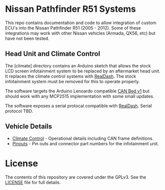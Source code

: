 # Nissan Pathfinder R51 Systems

This repo contains documentation and code to allow integration of custom ECU's
into the Nissan Pathfinder R51 (2005 - 2012). Some of these integrations may
work with other Nissan vehicles (Armada, QX56, etc) but have not been tested.

## Head Unit and Climate Control

The [climate] directory contains an Arduino sketch that allows the stock
LCD screen infotainment system to be replaced by an aftermarket head unit. It
replaces the climate control systems with [RealDash]. The stock infotainment
system must be removed for this to operate properly.

The software targets the Arduino Lenoardo compatible [CAN Bed v1] but should
work with any MCP2515 implementation with some small updates.

The software exposes a serial protocal compatible with [RealDash]. Serial
protocol TBD.


## Vehicle Details 

* [Climate Control](docs/climate.md) - Operational details including CAN frame definitions.
* [Pinouts](docs/pinouts.md) - Pin outs and connector part numbers for the infotainment unit.


# License

The contents of this repository are covered under the GPLv3. See the [LICENSE]
file for full details.


[CAN Bed v1]: https://www.seeedstudio.com/CANBed-Arduino-CAN-BUS-Development-Kit-Atmega32U4-with-MCP2515-and-MCP2551-p-4365.html
[LICENSE]: LICENSE
[RealDash]: http://realdash.net
["Upgraded" Metra 70-7552]: https://www.amazon.com/20-pin-Subaru-Headunit-Harness-Steering/dp/B01D9K3L44/uPWNsaWNrUmVkaXJlY3QmZG9Ob3RMb2dDbGljaz10cnVl
